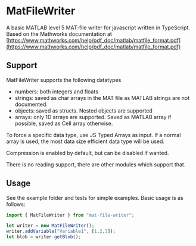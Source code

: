 # MatFileWriter

A basic MATLAB level 5 MAT-file writer for javascript written in TypeScript. Based on the Mathworks documentation at [https://www.mathworks.com/help/pdf_doc/matlab/matfile_format.pdf](https://www.mathworks.com/help/pdf_doc/matlab/matfile_format.pdf)

## Support

MatFileWriter supports the following datatypes

- numbers: both integers and floats
- strings: saved as char arrays in the MAT file as MATLAB strings are not documented.
- objects: saved as structs. Nested objects are supported
- arrays: only 1D arrays are supported. Saved as MATLAB array if possible, saved as Cell array otherwise.

To force a specific data type, use JS Typed Arrays as input. If a normal array is used, the most data size efficient data type will be used.

Compression is enabled by default, but can be disabled if wanted.

There is no reading support, there are other modules which support that.

## Usage

See the example folder and tests for simple examples. Basic usage is as follows:

```typescript
import { MatFileWriter } from "mat-file-writer";

let writer = new MatFileWriter();
writer.addVariable("Variable1", [1,2,3]);
let blob = writer.getBlob();
```


